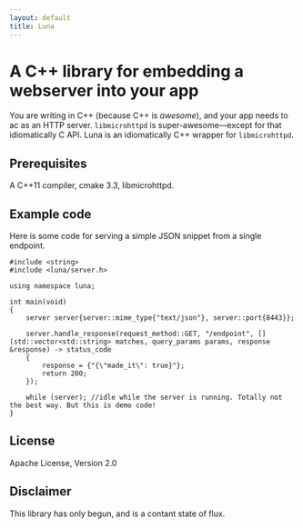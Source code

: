 ```yaml
---
layout: default
title: Luna
---
```


# A C++ library for embedding a webserver into your app

You are writing in C++ (because C++ is _awesome_), and your app needs to ac as an HTTP server. `libmicrohttpd` is super-awesome—except for that idiomatically C API. Luna is an idiomatically C++ wrapper for `libmicrohttpd`.

## Prerequisites

A C++11 compiler, cmake 3.3, libmicrohttpd.

## Example code

Here is some code for serving a simple JSON snippet from a single endpoint.

    #include <string>
    #include <luna/server.h>

    using namespace luna;

    int main(void)
    {
        server server{server::mime_type{"text/json"}, server::port{8443}};

        server.handle_response(request_method::GET, "/endpoint", [](std::vector<std::string> matches, query_params params, response &response) -> status_code
        {
            response = {"{\"made_it\": true}"};
            return 200;
        });

        while (server); //idle while the server is running. Totally not the best way. But this is demo code!
    }

## License

Apache License, Version 2.0

## Disclaimer

This library has only begun, and is a contant state of flux.